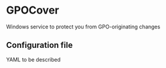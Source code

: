 # GPOCover
Windows service to protect you from GPO-originating changes

## Configuration file
YAML to be described
